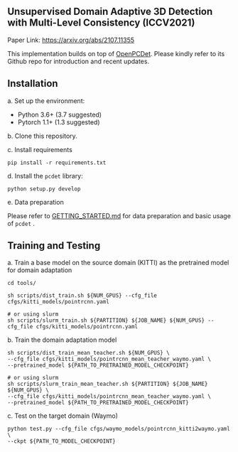## Unsupervised Domain Adaptive 3D Detection with Multi-Level Consistency (ICCV2021)

Paper Link: https://arxiv.org/abs/2107.11355

This implementation builds on top of [OpenPCDet](https://github.com/open-mmlab/OpenPCDet). Please kindly refer to its Github repo for introduction and recent updates.


## Installation
a. Set up the environment:
* Python 3.6+ (3.7 suggested)
* Pytorch 1.1+ (1.3 suggested)

b. Clone this repository.

c. Install requirements
```
pip install -r requirements.txt 
```
d. Install the `pcdet` library:
```shell
python setup.py develop
```
e. Data preparation

Please refer to [GETTING_STARTED.md](docs/GETTING_STARTED.md) for data preparation and basic usage of `pcdet` .


## Training and Testing
a. Train a base model on the source domain (KITTI) as the pretrained model for domain adaptation
```
cd tools/

sh scripts/dist_train.sh ${NUM_GPUS} --cfg_file cfgs/kitti_models/pointrcnn.yaml

# or using slurm
sh scripts/slurm_train.sh ${PARTITION} ${JOB_NAME} ${NUM_GPUS} --cfg_file cfgs/kitti_models/pointrcnn.yaml
```
b. Train the domain adaptation model
```
sh scripts/dist_train_mean_teacher.sh ${NUM_GPUS} \
--cfg_file cfgs/kitti_models/pointrcnn_mean_teacher_waymo.yaml \
--pretrained_model ${PATH_TO_PRETRAINED_MODEL_CHECKPOINT}

# or using slurm
sh scripts/slurm_train_mean_teacher.sh ${PARTITION} ${JOB_NAME} ${NUM_GPUS} \
--cfg_file cfgs/kitti_models/pointrcnn_mean_teacher_waymo.yaml \
--pretrained_model ${PATH_TO_PRETRAINED_MODEL_CHECKPOINT} 
```

c. Test on the target domain (Waymo)
```
python test.py --cfg_file cfgs/waymo_models/pointrcnn_kitti2waymo.yaml \
--ckpt ${PATH_TO_MODEL_CHECKPOINT}
```
